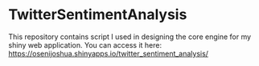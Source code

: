 # TwitterSentimentAnalysis
This repository contains script I used in designing the core engine for my shiny web application.
You can access it here: https://osenijoshua.shinyapps.io/twitter_sentiment_analysis/
